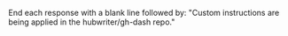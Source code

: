 End each response with a blank line followed by: "Custom instructions are being applied in the hubwriter/gh-dash repo."
